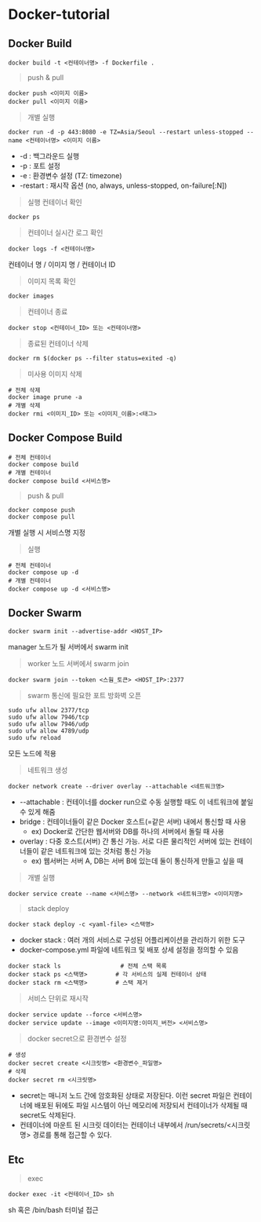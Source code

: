# Docker-tutorial

## Docker Build
```
docker build -t <컨테이너명> -f Dockerfile .
```

> push & pull
```
docker push <이미지 이름>
docker pull <이미지 이름>
```

> 개별 실행
```
docker run -d -p 443:8080 -e TZ=Asia/Seoul --restart unless-stopped --name <컨테이너명> <이미지 이름>
```
- -d : 백그라운드 실행
- -p : 포트 설정
- -e : 환경변수 설정 (TZ: timezone)  
- -restart : 재시작 옵션 (no, always, unless-stopped, on-failure[:N])  

> 실행 컨테이너 확인
```
docker ps
```

> 컨테이너 실시간 로그 확인
```
docker logs -f <컨테이너명>
```
컨테이너 명 / 이미지 명 / 컨테이너 ID

> 이미지 목록 확인
```
docker images
```

> 컨테이너 종료
```
docker stop <컨테이너_ID> 또는 <컨테이너명>
```

> 종료된 컨테이너 삭제
```
docker rm $(docker ps --filter status=exited -q)
```

> 미사용 이미지 삭제
```
# 전체 삭제
docker image prune -a
# 개별 삭제
docker rmi <이미지_ID> 또는 <이미지_이름>:<태그>
```


## Docker Compose Build
```
# 전체 컨테이너 
docker compose build
# 개별 컨테이너
docker compose build <서비스명>
```

> push & pull
```
docker compose push
docker compose pull
```
개별 실행 시 서비스명 지정  

> 실행
```
# 전체 컨테이너 
docker compose up -d 
# 개별 컨테이너
docker compose up -d <서비스명>
```


## Docker Swarm
```
docker swarm init --advertise-addr <HOST_IP>
```
manager 노드가 될 서버에서 swarm init

> worker 노드 서버에서 swarm join
```
docker swarm join --token <스웜_토큰> <HOST_IP>:2377
```

> swarm 통신에 필요한 포트 방화벽 오픈
```
sudo ufw allow 2377/tcp
sudo ufw allow 7946/tcp
sudo ufw allow 7946/udp
sudo ufw allow 4789/udp
sudo ufw reload
```
모든 노드에 적용

> 네트워크 생성
```
docker network create --driver overlay --attachable <네트워크명>
```
- --attachable : 컨테이너를 docker run으로 수동 실행할 때도 이 네트워크에 붙일 수 있게 해줌
- bridge : 컨테이너들이 같은 Docker 호스트(=같은 서버) 내에서 통신할 때 사용
  - ex) Docker로 간단한 웹서버와 DB를 하나의 서버에서 돌릴 때 사용
- overlay : 다중 호스트(서버) 간 통신 가능. 서로 다른 물리적인 서버에 있는 컨테이너들이 같은 네트워크에 있는 것처럼 통신 가능
  - ex) 웹서버는 서버 A, DB는 서버 B에 있는데 둘이 통신하게 만들고 싶을 때

> 개별 실행
```
docker service create --name <서비스명> --network <네트워크명> <이미지명>
```

> stack deploy
```
docker stack deploy -c <yaml-file> <스택명>
```
- docker stack : 여러 개의 서비스로 구성된 어플리케이션을 관리하기 위한 도구
- docker-compose.yml 파일에 네트워크 및 배포 상세 설정을 정의할 수 있음   

```
docker stack ls                 # 전체 스택 목록
docker stack ps <스택명>        # 각 서비스의 실제 컨테이너 상태
docker stack rm <스택명>        # 스택 제거
```

> 서비스 단위로 재시작
```
docker service update --force <서비스명>
docker service update --image <이미지명:이미지_버전> <서비스명>
```

> docker secret으로 환경변수 설정
```
# 생성
docker secret create <시크릿명> <환경변수_파일명>
# 삭제
docker secret rm <시크릿명>
```
- secret는 매니저 노드 간에 암호화된 상태로 저장된다. 이런 secret 파일은 컨테이너에 배포된 뒤에도 파일 시스템이 아닌 메모리에 저장되서 컨테이너가 삭제될 때 secret도 삭제된다.
- 컨테이너에 마운트 된 시크릿 데이터는 컨테이너 내부에서 /run/secrets/<시크릿명> 경로를 통해 접근할 수 있다.

## Etc
> exec
```
docker exec -it <컨테이너_ID> sh
```
sh 혹은 /bin/bash 터미널 접근
